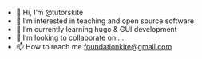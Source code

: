- 👋 Hi, I’m @tutorskite
- 👀 I’m interested in teaching and open source software
- 🌱 I’m currently learning hugo & GUI development
- 💞️ I’m looking to collaborate on ...
- 📫 How to reach me foundationkite@gmail.com

<!---
tutorskite/tutorskite is a ✨ special ✨ repository because its `README.md` (this file) appears on your GitHub profile.
You can click the Preview link to take a look at your changes.
--->
